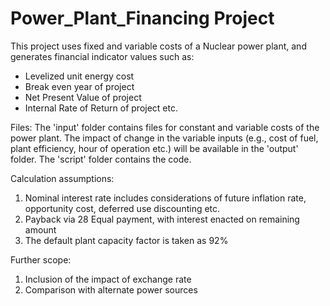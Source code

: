 # Power_Plant_Financing Project


This project uses fixed and variable costs of a Nuclear power plant, and generates financial indicator values such as:
- Levelized unit energy cost
- Break even year of project
- Net Present Value of project
- Internal Rate of Return of project
etc.


Files:
The 'input' folder contains files for constant and variable costs of the power plant.
The impact of change in the variable inputs (e.g., cost of fuel, plant efficiency, hour of operation etc.) will be available in the 'output' folder.
The 'script' folder contains the code.


Calculation assumptions:
1. Nominal interest rate includes considerations of future inflation rate, opportunity cost, deferred use discounting etc.
2. Payback via 28 Equal payment, with interest enacted on remaining amount
3. The default plant capacity factor is taken as 92%


Further scope:
1. Inclusion of the impact of exchange rate
2. Comparison with alternate power sources
